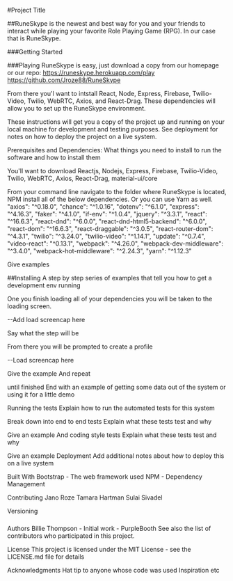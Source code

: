 #Project Title

##RuneSkype is the newest and best way for you and your friends to interact while playing your favorite Role Playing Game (RPG). In our case that is RuneSkype.




###Getting Started

###Playing RuneSkype is easy, just download a copy from our homepage or our repo: 
https://runeskype.herokuapp.com/play
https://github.com/Jroze88/RuneSkype

From there you'l want to intstall React, Node, Express, Firebase, Twilio-Video, Twilio, WebRTC, Axios, and React-Drag. These dependencies will allow you to set up the RuneSkype environment.

These instructions will get you a copy of the project up and running on your local machine for development and testing purposes. See deployment for notes on how to deploy the project on a live system.

Prerequisites and Dependencies:
What things you need to install to run the software and how to install them



You'll want to download Reactjs, Nodejs, Express, Firebase, Twilio-Video, Twilio, WebRTC, Axios, React-Drag, material-ui/core

From your command line navigate to the folder where RuneSkype is located, NPM install all of the below dependencies. Or you can use Yarn as well.
   "axios": "^0.18.0",
   "chance": "^1.0.16",
   "dotenv": "^6.1.0",
   "express": "^4.16.3",
   "faker": "^4.1.0",
   "if-env": "^1.0.4",
   "jquery": "^3.3.1",
   "react": "^16.6.3",
   "react-dnd": "^6.0.0",
   "react-dnd-html5-backend": "^6.0.0",
   "react-dom": "^16.6.3",
   "react-draggable": "^3.0.5",
   "react-router-dom": "^4.3.1",
   "twilio": "^3.24.0",
   "twilio-video": "^1.14.1",
   "update": "^0.7.4",
   "video-react": "^0.13.1",
   "webpack": "^4.26.0",
   "webpack-dev-middleware": "^3.4.0",
   "webpack-hot-middleware": "^2.24.3",
   "yarn": "^1.12.3"

Give examples

##Installing
A step by step series of examples that tell you how to get a development env running

One you finish loading all of your dependencies you will be taken to the loading screen. 

--Add load screencap here

Say what the step will be

From there you will be prompted to create a profile

--Load screencap here

Give the example
And repeat

until finished
End with an example of getting some data out of the system or using it for a little demo

Running the tests
Explain how to run the automated tests for this system

Break down into end to end tests
Explain what these tests test and why

Give an example
And coding style tests
Explain what these tests test and why

Give an example
Deployment
Add additional notes about how to deploy this on a live system

Built With
Bootstrap - The web framework used
NPM - Dependency Management

Contributing
Jano Roze
Tamara Hartman
Sulai Sivadel

Versioning
###

Authors
Billie Thompson - Initial work - PurpleBooth
See also the list of contributors who participated in this project.

License
This project is licensed under the MIT License - see the LICENSE.md file for details

Acknowledgments
Hat tip to anyone whose code was used
Inspiration
etc